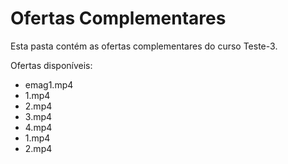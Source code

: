 # Ofertas Complementares

Esta pasta contém as ofertas complementares do curso Teste-3.

Ofertas disponíveis:
- emag1.mp4
- 1.mp4
- 2.mp4
- 3.mp4
- 4.mp4
- 1.mp4
- 2.mp4